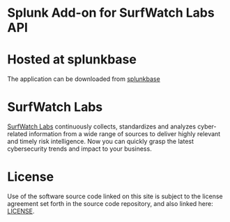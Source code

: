 Splunk Add-on for SurfWatch Labs API
==========================

Hosted at splunkbase
=====

The application can be downloaded from [splunkbase](https://splunkbase.splunk.com/app/2835)

SurfWatch Labs
==========

[SurfWatch Labs](https://www.surfwatchlabs.com/) continuously collects, standardizes and analyzes cyber-related information from a wide range of sources to deliver highly relevant and timely risk intelligence. Now you can quickly grasp the latest cybersecurity trends and impact to your business.

License
=======

Use of the software source code linked on this site is subject to the license agreement set forth in the source code repository, and also linked here: [LICENSE](https://github.com/surfwatchlabs/splunk_ta_surfwatchlabs/blob/master/LICENSE).
